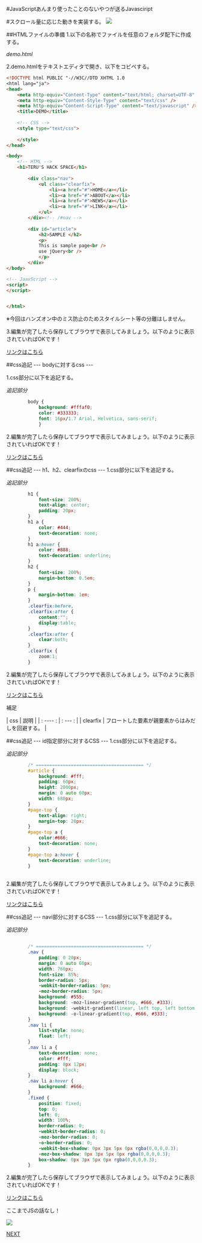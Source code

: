 #JavaScriptあんまり使ったことのないやつが送るJavasciript

#スクロール量に応じた動きを実装する。
<img src= "img/mouse01.png">
　


##HTMLファイルの準備
1.以下の名称でファイルを任意のフォルダ配下に作成する。

*demo.html*

2.demo.htmlをテキストエディタで開き、以下をコピペする。
```html
<!DOCTYPE html PUBLIC "-//W3C//DTD XHTML 1.0
<html lang="ja">
<head>
	<meta http-equiv="Content-Type" content="text/html; charset=UTF-8" />
	<meta http-equiv="Content-Style-Type" content="text/css" />
	<meta http-equiv="Content-Script-Type" content="text/javascript" />
	<title>DEMO</title>
	
	<!-- CSS -->
	<style type="text/css">
		
	</style>
</head>

<body>
	<!-- HTML -->
	<h1>TERU'S HACK SPACE</h1>
		
		<div class="nav">
			<ul class="clearfix">
				<li><a href="#">HOME</a></li>
				<li><a href="#">ABOUT</a></li>
				<li><a href="#">NEWS</a></li>
				<li><a href="#">LINK</a></li>
			</ul>
		</div><!-- /#nav -->
		
		<div id="article">
			<h2>SAMPLE </h2>
			<p>
			This is sample page<br />
			use jQuery<br />
			</p>
		</div>
</body>

<!-- JaavScript -->
<script>
</script>


</html>
```

※今回はハンズオン中のミス防止のためスタイルシート等の分離はしません。

3.編集が完了したら保存してブラウザで表示してみましょう。以下のように表示されていればOKです！

[リンクはこちら](demo/demo-11.html)



##css追記 --- bodyに対するcss ---

1.css部分に以下を追記する。

*追記部分*
```css
		body {
			background: #fffaf0;
			color: #333333;
			font: 16px/1.7 Arial, Helvetica, sans-serif;
			}
```

2.編集が完了したら保存してブラウザで表示してみましょう。以下のように表示されていればOKです！

[リンクはこちら](demo/demo-12.html)



##css追記 --- h1、h2、clearfixのcss ---
1.css部分に以下を追記する。

*追記部分*
```css
		h1 {
			font-size: 200%;
			text-align: center;
			padding: 20px;
		}
		h1 a {
			color: #444;
			text-decoration: none;
		}
		h1 a:hover {
			color: #888;
			text-decoration: underline;
		}
		h2 {
			font-size: 200%;
			margin-bottom: 0.5em;
		}
		p {
			margin-bottom: 1em;
		}
		.clearfix:before,
		.clearfix:after {
	    	content:"";
    		display:table;
		}
		.clearfix:after {
    		clear:both;
		}
		.clearfix {
    		zoom:1;
		}
```

2.編集が完了したら保存してブラウザで表示してみましょう。以下のように表示されていればOKです！

[リンクはこちら](demo/demo-13.html)

補足

 | css | 説明 | 
 | : ---- : | : --- : | 
 | clearfix | フロートした要素が親要素からはみだしを回避する。 |


##css追記 --- id指定部分に対するCSS ---
1.css部分に以下を追記する。

*追記部分*
```css
		/* ======================================== */
		#article {
			background: #fff;
			padding: 60px;
			height: 2000px;
			margin: 0 auto 60px;
			width: 680px;
		}
		#page-top {
			text-align: right;
			margin-top: 20px;
		}
		#page-top a {
			color:#666;
			text-decoration: none;
		}
		#page-top a:hover {
			text-decoration: underline;
		}
		
```


2.編集が完了したら保存してブラウザで表示してみましょう。以下のように表示されていればOKです！

[リンクはこちら](demo/demo-14.html)


##css追記 --- navi部分に対するCSS ---
1.css部分に以下を追記する。

*追記部分*
```css

		/* ======================================== */
		.nav {
			padding: 0 20px;
			margin: 0 auto 60px;
			width: 760px;
			font-size: 85%;
			border-radius: 5px;
			-webkit-border-radius: 5px;
			-moz-border-radius: 5px;
			background: #555;
			background: -moz-linear-gradient(top, #666, #333);
			background: -webkit-gradient(linear, left top, left bottom, from(#666), to(#333));
			background: -o-linear-gradient(top, #666, #333);
		}
		.nav li {
			list-style: none;
			float: left;
		}
		.nav li a {
			text-decoration: none;
			color: #fff;
			padding: 8px 12px;
			display: block;
		}
		.nav li a:hover {
			background: #666;
		}
		.fixed {
			position: fixed;
			top: 0;
			left: 0;
			width: 100%;
			border-radius: 0;
			-webkit-border-radius: 0;
			-moz-border-radius: 0;
			-o-border-radius: 0;
			-webkit-box-shadow: 0px 3px 5px 0px rgba(0,0,0,0.3);
			-moz-box-shadow: 0px 3px 5px 0px rgba(0,0,0,0.3);
			box-shadow: 0px 3px 5px 0px rgba(0,0,0,0.3);
		}
```

2.編集が完了したら保存してブラウザで表示してみましょう。以下のように表示されていればOKです！

[リンクはこちら](demo/demo-15.html)


ここまでJSの話なし！

<img src= "img/komakeekotaindayo.jpg">

[NEXT](Javascript-12.html)


